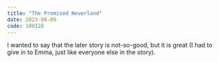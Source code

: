 ```yaml
---
title: "The Promised Neverland"
date: 2023-08-09
code: 100128
---
```

I wanted to say that the later story is not-so-good, but it is great (I had to give in to Emma, just like everyone else in the story).
